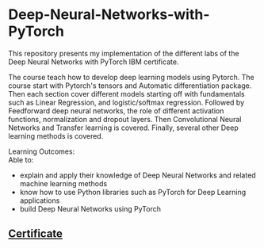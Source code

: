 # Deep-Neural-Networks-with-PyTorch

This repository presents my implementation of the different labs of the Deep Neural Networks with PyTorch IBM certificate.

The course teach how to develop deep learning models using  Pytorch. The course start with Pytorch's  tensors and Automatic differentiation package. Then each section cover different models starting off with fundamentals such as Linear Regression, and logistic/softmax regression. Followed by  Feedforward deep neural networks, the role of different activation functions, normalization and dropout layers. Then Convolutional Neural Networks and Transfer learning is covered. Finally, several other Deep learning methods is covered.

Learning Outcomes:\
Able to:
<ul>
<li>	explain and apply their knowledge of Deep Neural Networks and related machine learning methods</li>
<li>	know how to use Python libraries such as PyTorch  for Deep Learning applications </li>
<li>	build Deep Neural Networks using PyTorch</li>
</ul>

## <a href="https://coursera.org/share/019ea7a455103d0edb898c4c5b44f2b8">Certificate</a>
